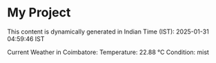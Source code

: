 # My Project

This content is dynamically generated in Indian Time (IST): 2025-01-31 04:59:46 IST


Current Weather in Coimbatore:
Temperature: 22.88 °C
Condition: mist
